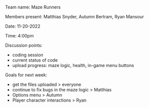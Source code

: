 Team name: Maze Runners

Members present: Matthias Snyder, Autumn Bertram, Ryan Mansour

Date: 11-20-2022

Time: 4:00pm

Discussion points:

- coding session
- current status of code
- upload progress: maze logic, health, in-game menu buttons

Goals for next week:

- get the files uploaded > everyone
- continue to fix bugs in the maze logic > Matthias
- Options menu > Autumn
- Player character interactions > Ryan
